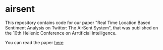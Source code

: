 # airsent
This repository contains code for our paper "Real Time Location Based Sentiment Analysis on Twitter: The AirSent System", that was published on the 10th Hellenic Conference on Arrtificial Intelligence.

You can read the paper [here](https://dl.acm.org/doi/abs/10.1145/3200947.3201052)
